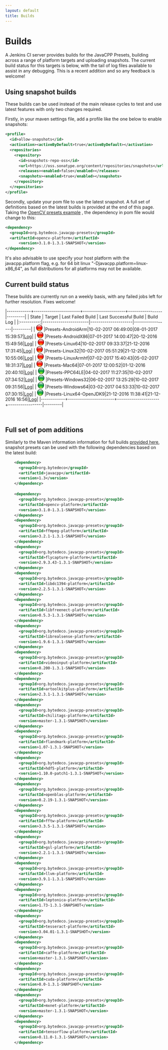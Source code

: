 ```yaml
---
layout: default
title: Builds
---
```


<style>
table{
    border-collapse: collapse;
    border-spacing: 0;
    border:2px solid #000000;
}

th{
    border:2px solid #000000;
    padding: 3px;
}

td{
    border:1px solid #000000;
    padding: 3px;
}
</style>

Builds
======

A Jenkins CI server provides builds for the JavaCPP Presets, building across a range of platform targets and uploading snapshots. The current build status for this targets is below, with the tail of log files available to assist in any debugging. This is a recent addition and so any feedback is welcome!

Using snapshot builds
---------------------

These builds can be used instead of the main release cycles to test and use latest features with only two changes required. 

Firstly, in your maven settings file, add a profile like the one below to enable snapshots:

```xml
<profile>
  <id>allow-snapshots</id>
  <activation><activeByDefault>true</activeByDefault></activation>
  <repositories>
    <repository>
      <id>snapshots-repo-oss</id>
      <url>https://oss.sonatype.org/content/repositories/snapshots</url>
      <releases><enabled>false</enabled></releases>
      <snapshots><enabled>true</enabled></snapshots>
    </repository>
  </repositories>
</profile>
```

Secondly, update your pom file to use the latest snapshot. A full set of definitions based on the latest builds is provided at the end of this page. Taking the [OpenCV presets example](https://github.com/bytedeco/javacpp-presets/blob/master/opencv/README.md) , the dependency in pom file would change to this:

```xml
<dependency>
  <groupId>org.bytedeco.javacpp-presets</groupId>
  <artifactId>opencv-platform</artifactId>
      <version>3.1.0-1.3.1-SNAPSHOT</version>
</dependency>
```

It's also advisable to use specify your host platform with the javacpp.platform flag, e.g. for 64 bit linux "-Djavacpp.platform=linux-x86_64", as full distributions for all platforms may not be available.

Current build status
---------------------

These builds are currently run on a weekly basis, with any failed jobs left for further resolution. Fixes welcome!

|------------+-----------------------+---------------------+-----------------|---------|
| State | Target | Last Failed Build | Last Successful Build | Build Log |
|:----------:|-----------------------|---------------------|-----------------|---------|
| <img src="FAILURE.png" width="20" height="20" /> |Presets-AndroidArm|10-02-2017 06:49:00|08-01-2017 15:39:57|[Log](Presets-AndroidArm.log)|
| <img src="FAILURE.png" width="20" height="20" /> |Presets-AndroidX86|07-01-2017 14:00:47|20-12-2016 15:49:56|[Log](Presets-AndroidX86.log)|
| <img src="FAILURE.png" width="20" height="20" /> |Presets-Linux64|10-02-2017 09:33:37|21-12-2016 17:31:45|[Log](Presets-Linux64.log)|
| <img src="FAILURE.png" width="20" height="20" /> |Presets-Linux32|10-02-2017 05:51:29|21-12-2016 10:55:06|[Log](Presets-Linux32.log)|
| <img src="FAILURE.png" width="20" height="20" /> |Presets-LinuxArmhf|07-02-2017 15:40:43|05-02-2017 18:31:37|[Log](Presets-LinuxArmhf.log)|
| <img src="FAILURE.png" width="20" height="20" /> |Presets-Mac64|07-01-2017 12:00:52|01-12-2016 20:40:10|[Log](Presets-Mac64.log)|
| <img src="SUCCESS.png" width="20" height="20" /> |Presets-PPC64LE|04-02-2017 11:27:35|10-02-2017 07:34:52|[Log](Presets-PPC64LE.log)|
| <img src="SUCCESS.png" width="20" height="20" /> |Presets-Windows32|06-02-2017 13:25:29|10-02-2017 09:31:56|[Log](Presets-Windows32.log)|
| <img src="SUCCESS.png" width="20" height="20" /> |Presets-Windows64|03-02-2017 04:53:33|10-02-2017 07:30:15|[Log](Presets-Windows64.log)|
| <img src="SUCCESS.png" width="20" height="20" /> |Presets-Linux64-OpenJDK9|21-12-2016 11:38:41|21-12-2016 16:56|[Log](Presets-Linux64-OpenJDK9.log)|
|------------+-----------------------+---------------------+-----------------|---------|

<br>

Full set of pom additions
-------------------------

Similarly to the Maven information information for full builds [provided here](http://bytedeco.org/download/#maven-dependencies), snapshot presets can be used with the following dependencies based on the latest build:

```xml
    <dependency>
      <groupId>org.bytedeco</groupId>
      <artifactId>javacpp</artifactId>
      <version>1.3</version>
    </dependency>

    <dependency>
      <groupId>org.bytedeco.javacpp-presets</groupId>
      <artifactId>opencv-platform</artifactId>
      <version>3.1.0-1.3.1-SNAPSHOT</version>
    </dependency>
    <dependency>
      <groupId>org.bytedeco.javacpp-presets</groupId>
      <artifactId>ffmpeg-platform</artifactId>
      <version>3.2.1-1.3.1-SNAPSHOT</version>
    </dependency>
    <dependency>
      <groupId>org.bytedeco.javacpp-presets</groupId>
      <artifactId>flycapture-platform</artifactId>
      <version>2.9.3.43-1.3.1-SNAPSHOT</version>
    </dependency>
    <dependency>
      <groupId>org.bytedeco.javacpp-presets</groupId>
      <artifactId>libdc1394-platform</artifactId>
      <version>2.2.5-1.3.1-SNAPSHOT</version>
    </dependency>
    <dependency>
      <groupId>org.bytedeco.javacpp-presets</groupId>
      <artifactId>libfreenect-platform</artifactId>
      <version>0.5.3-1.3.1-SNAPSHOT</version>
    </dependency>
    <dependency>
      <groupId>org.bytedeco.javacpp-presets</groupId>
      <artifactId>librealsense-platform</artifactId>
      <version>1.9.6-1.3.1-SNAPSHOT</version>
    </dependency>
    <dependency>
      <groupId>org.bytedeco.javacpp-presets</groupId>
      <artifactId>videoinput-platform</artifactId>
      <version>0.200-1.3.1-SNAPSHOT</version>
    </dependency>
    <dependency>
      <groupId>org.bytedeco.javacpp-presets</groupId>
      <artifactId>artoolkitplus-platform</artifactId>
      <version>2.3.1-1.3.1-SNAPSHOT</version>
    </dependency>
    <dependency>
      <groupId>org.bytedeco.javacpp-presets</groupId>
      <artifactId>chilitags-platform</artifactId>
      <version>master-1.3.1-SNAPSHOT</version>
    </dependency>
    <dependency>
      <groupId>org.bytedeco.javacpp-presets</groupId>
      <artifactId>flandmark-platform</artifactId>
      <version>1.07-1.3.1-SNAPSHOT</version>
    </dependency>
    <dependency>
      <groupId>org.bytedeco.javacpp-presets</groupId>
      <artifactId>hdf5-platform</artifactId>
      <version>1.10.0-patch1-1.3.1-SNAPSHOT</version>
    </dependency>
    <dependency>
      <groupId>org.bytedeco.javacpp-presets</groupId>
      <artifactId>openblas-platform</artifactId>
      <version>0.2.19-1.3.1-SNAPSHOT</version>
    </dependency>
    <dependency>
      <groupId>org.bytedeco.javacpp-presets</groupId>
      <artifactId>fftw-platform</artifactId>
      <version>3.3.5-1.3.1-SNAPSHOT</version>
    </dependency>
    <dependency>
      <groupId>org.bytedeco.javacpp-presets</groupId>
      <artifactId>gsl-platform</artifactId>
      <version>2.2.1-1.3.1-SNAPSHOT</version>
    </dependency>
    <dependency>
      <groupId>org.bytedeco.javacpp-presets</groupId>
      <artifactId>llvm-platform</artifactId>
      <version>3.9.1-1.3.1-SNAPSHOT</version>
    </dependency>
    <dependency>
      <groupId>org.bytedeco.javacpp-presets</groupId>
      <artifactId>leptonica-platform</artifactId>
      <version>1.73-1.3.1-SNAPSHOT</version>
    </dependency>
    <dependency>
      <groupId>org.bytedeco.javacpp-presets</groupId>
      <artifactId>tesseract-platform</artifactId>
      <version>3.04.01-1.3.1-SNAPSHOT</version>
    </dependency>
    <dependency>
      <groupId>org.bytedeco.javacpp-presets</groupId>
      <artifactId>caffe-platform</artifactId>
      <version>master-1.3.1-SNAPSHOT</version>
    </dependency>
    <dependency>
      <groupId>org.bytedeco.javacpp-presets</groupId>
      <artifactId>cuda-platform</artifactId>
      <version>8.0-1.3.1-SNAPSHOT</version>
    </dependency>
    <dependency>
      <groupId>org.bytedeco.javacpp-presets</groupId>
      <artifactId>mxnet-platform</artifactId>
      <version>master-1.3.1-SNAPSHOT</version>
    </dependency>
    <dependency>
      <groupId>org.bytedeco.javacpp-presets</groupId>
      <artifactId>tensorflow-platform</artifactId>
      <version>0.11.0-1.3.1-SNAPSHOT</version>
    </dependency>

```

